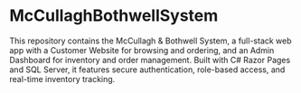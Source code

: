 # McCullaghBothwellSystem
This repository contains the McCullagh &amp; Bothwell System, a full-stack web app with a Customer Website for browsing and ordering, and an Admin Dashboard for inventory and order management. Built with C# Razor Pages and SQL Server, it features secure authentication, role-based access, and real-time inventory tracking.

